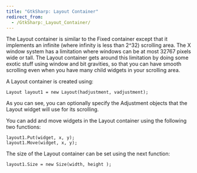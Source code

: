 ```yaml
---
title: "GtkSharp: Layout Container"
redirect_from:
  - /GtkSharp:_Layout_Container/
---
```


The Layout container is similar to the Fixed container except that it implements an infinite (where infinity is less than 2\^32) scrolling area. The X window system has a limitation where windows can be at most 32767 pixels wide or tall. The Layout container gets around this limitation by doing some exotic stuff using window and bit gravities, so that you can have smooth scrolling even when you have many child widgets in your scrolling area.

A Layout container is created using:

    Layout layout1 = new Layout(hadjustment, vadjustment);

As you can see, you can optionally specify the Adjustment objects that the Layout widget will use for its scrolling.

You can add and move widgets in the Layout container using the following two functions:

    layout1.Put(widget, x, y);
    layout1.Move(widget, x, y);

The size of the Layout container can be set using the next function:

    layout1.Size = new Size(width, height );

